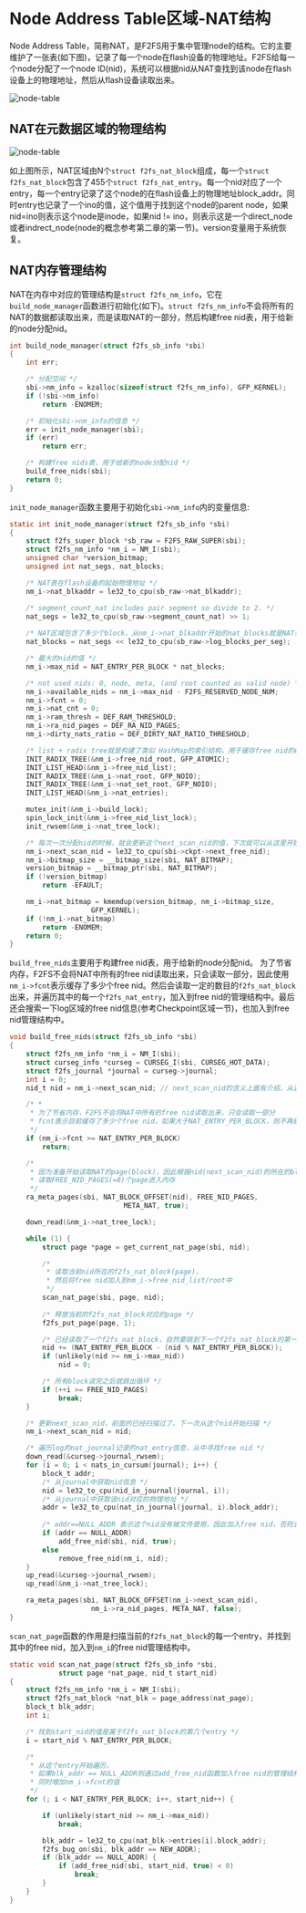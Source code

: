 # Node Address Table区域-NAT结构

Node Address Table，简称NAT，是F2FS用于集中管理node的结构。它的主要维护了一张表(如下图)，记录了每一个node在flash设备的物理地址。F2FS给每一个node分配了一个node ID(nid)，系统可以根据nid从NAT查找到该node在flash设备上的物理地址，然后从flash设备读取出来。

![node-table](../img/F2FS-Layout/node-table.png)

##  NAT在元数据区域的物理结构

![node-table](../img/F2FS-Layout/nat_layout.png)

如上图所示，NAT区域由N个`struct f2fs_nat_block`组成，每一个`struct f2fs_nat_block`包含了455个`struct f2fs_nat_entry`。每一个nid对应了一个entry，每一个entry记录了这个node的在flash设备上的物理地址block_addr。同时entry也记录了一个ino的值，这个值用于找到这个node的parent node，如果nid=ino则表示这个node是inode，如果nid != ino，则表示这是一个direct_node或者indrect_node(node的概念参考第二章的第一节)。version变量用于系统恢复。



## NAT内存管理结构

NAT在内存中对应的管理结构是`struct f2fs_nm_info`，它在` build_node_manager`函数进行初始化(如下)。`struct f2fs_nm_info`不会将所有的NAT的数据都读取出来，而是读取NAT的一部分，然后构建free nid表，用于给新的node分配nid。

```c
int build_node_manager(struct f2fs_sb_info *sbi)
{
	int err;

    /* 分配空间 */
	sbi->nm_info = kzalloc(sizeof(struct f2fs_nm_info), GFP_KERNEL);
	if (!sbi->nm_info)
		return -ENOMEM;

    /* 初始化sbi->nm_info的信息 */
	err = init_node_manager(sbi);
	if (err)
		return err;

    /* 构建free nids表，用于给新的node分配nid */
	build_free_nids(sbi);
	return 0;
}
```

`init_node_manager`函数主要用于初始化`sbi->nm_info`内的变量信息:

```c
static int init_node_manager(struct f2fs_sb_info *sbi)
{
	struct f2fs_super_block *sb_raw = F2FS_RAW_SUPER(sbi);
	struct f2fs_nm_info *nm_i = NM_I(sbi);
	unsigned char *version_bitmap;
	unsigned int nat_segs, nat_blocks;

    /* NAT表在flash设备的起始物理地址 */
	nm_i->nat_blkaddr = le32_to_cpu(sb_raw->nat_blkaddr);

	/* segment_count_nat includes pair segment so divide to 2. */
	nat_segs = le32_to_cpu(sb_raw->segment_count_nat) >> 1;
    
    /* NAT区域包含了多少个block，从nm_i->nat_blkaddr开始的nat_blocks就是NAT表的存储空间 */
	nat_blocks = nat_segs << le32_to_cpu(sb_raw->log_blocks_per_seg);

    /* 最大的nid的值 */
	nm_i->max_nid = NAT_ENTRY_PER_BLOCK * nat_blocks;

	/* not used nids: 0, node, meta, (and root counted as valid node) */
	nm_i->available_nids = nm_i->max_nid - F2FS_RESERVED_NODE_NUM;
	nm_i->fcnt = 0;
	nm_i->nat_cnt = 0;
	nm_i->ram_thresh = DEF_RAM_THRESHOLD;
	nm_i->ra_nid_pages = DEF_RA_NID_PAGES;
	nm_i->dirty_nats_ratio = DEF_DIRTY_NAT_RATIO_THRESHOLD;

    /* list + radix tree就是构建了类似 HashMap的索引结构，用于缓存free nid的entry */
	INIT_RADIX_TREE(&nm_i->free_nid_root, GFP_ATOMIC);
	INIT_LIST_HEAD(&nm_i->free_nid_list);
	INIT_RADIX_TREE(&nm_i->nat_root, GFP_NOIO);
	INIT_RADIX_TREE(&nm_i->nat_set_root, GFP_NOIO);
	INIT_LIST_HEAD(&nm_i->nat_entries);

	mutex_init(&nm_i->build_lock);
	spin_lock_init(&nm_i->free_nid_list_lock);
	init_rwsem(&nm_i->nat_tree_lock);

    /* 每次一次分配nid的时候，就会更新这个next_scan_nid的值，下次就可以从这里开始搜索 */
	nm_i->next_scan_nid = le32_to_cpu(sbi->ckpt->next_free_nid);
	nm_i->bitmap_size = __bitmap_size(sbi, NAT_BITMAP);
	version_bitmap = __bitmap_ptr(sbi, NAT_BITMAP);
	if (!version_bitmap)
		return -EFAULT;

	nm_i->nat_bitmap = kmemdup(version_bitmap, nm_i->bitmap_size,
					GFP_KERNEL);
	if (!nm_i->nat_bitmap)
		return -ENOMEM;
	return 0;
}
```

`build_free_nids`主要用于构建free nid表，用于给新的node分配nid。 为了节省内存，F2FS不会将NAT中所有的free nid读取出来，只会读取一部分，因此使用`nm_i->fcnt`表示缓存了多少个free nid。然后会读取一定的数目的`f2fs_nat_block`出来，并遍历其中的每一个`f2fs_nat_entry`，加入到free nid的管理结构中。最后还会搜索一下log区域的free nid信息(参考Checkpoint区域一节)，也加入到free nid管理结构中。

```c
void build_free_nids(struct f2fs_sb_info *sbi)
{
	struct f2fs_nm_info *nm_i = NM_I(sbi);
	struct curseg_info *curseg = CURSEG_I(sbi, CURSEG_HOT_DATA);
	struct f2fs_journal *journal = curseg->journal;
	int i = 0;
	nid_t nid = nm_i->next_scan_nid; // next_scan_nid的含义上面有介绍，从这里开始搜索free nid

	/* *
	 * 为了节省内存，F2FS不会将NAT中所有的free nid读取出来，只会读取一部分
	 * fcnt表示目前缓存了多少个free nid，如果大于NAT_ENTRY_PER_BLOCK，则不再缓存了
	 */
	if (nm_i->fcnt >= NAT_ENTRY_PER_BLOCK)
		return;

	/* 
	 * 因为准备开始读取NAT的page(block)，因此根据nid(next_scan_nid)的所在的block开始，
	 * 读取FREE_NID_PAGES(=8)个page进入内存 
	 */
	ra_meta_pages(sbi, NAT_BLOCK_OFFSET(nid), FREE_NID_PAGES,
							META_NAT, true);

	down_read(&nm_i->nat_tree_lock);

	while (1) {
		struct page *page = get_current_nat_page(sbi, nid);

        /* 
         * 读取当前nid所在的f2fs_nat_block(page)，
         * 然后将free nid加入到nm_i->free_nid_list/root中 
         */
		scan_nat_page(sbi, page, nid);
        
        /* 释放当前的f2fs_nat_block对应的page */
		f2fs_put_page(page, 1);

        /* 已经读取了一个f2fs_nat_block，自然要跳到下一个f2fs_nat_block的第一个nid */
		nid += (NAT_ENTRY_PER_BLOCK - (nid % NAT_ENTRY_PER_BLOCK));
		if (unlikely(nid >= nm_i->max_nid))
			nid = 0;

        /* 所有block读完之后就跳出循环 */
		if (++i >= FREE_NID_PAGES)
			break;
	}

	/* 更新next_scan_nid，前面的已经扫描过了，下一次从这个nid开始扫描 */
	nm_i->next_scan_nid = nid;

	/* 遍历log的nat_journal记录的nat_entry信息，从中寻找free nid */
	down_read(&curseg->journal_rwsem);
	for (i = 0; i < nats_in_cursum(journal); i++) {
		block_t addr;
		/* 从journal中获取nid信息 */
        nid = le32_to_cpu(nid_in_journal(journal, i));
        /* 从journal中获取该nid对应的物理地址 */
		addr = le32_to_cpu(nat_in_journal(journal, i).block_addr);
        
        /* addr==NULL_ADDR 表示这个nid没有被文件使用，因此加入free nid，否则去除free nid */
		if (addr == NULL_ADDR) 
			add_free_nid(sbi, nid, true);
		else
			remove_free_nid(nm_i, nid);
	}
	up_read(&curseg->journal_rwsem);
	up_read(&nm_i->nat_tree_lock);

	ra_meta_pages(sbi, NAT_BLOCK_OFFSET(nm_i->next_scan_nid),
					nm_i->ra_nid_pages, META_NAT, false);
}
```

`scan_nat_page`函数的作用是扫描当前的`f2fs_nat_block`的每一个entry，并找到其中的free nid，加入到`nm_i`的free nid管理结构中。

```c
static void scan_nat_page(struct f2fs_sb_info *sbi,
			struct page *nat_page, nid_t start_nid)
{
	struct f2fs_nm_info *nm_i = NM_I(sbi);
	struct f2fs_nat_block *nat_blk = page_address(nat_page);
	block_t blk_addr;
	int i;

    /* 找到start_nid的值是属于f2fs_nat_block的第几个entry */
	i = start_nid % NAT_ENTRY_PER_BLOCK;

    /* 
     * 从这个entry开始遍历，
     * 如果blk_addr == NULL_ADDR则通过add_free_nid函数加入free nid的管理结构中，
     * 同时增加nm_i->fcnt的值 
     */
	for (; i < NAT_ENTRY_PER_BLOCK; i++, start_nid++) {

		if (unlikely(start_nid >= nm_i->max_nid))
			break;

		blk_addr = le32_to_cpu(nat_blk->entries[i].block_addr);
		f2fs_bug_on(sbi, blk_addr == NEW_ADDR);
		if (blk_addr == NULL_ADDR) {
			if (add_free_nid(sbi, start_nid, true) < 0)
				break;
		}
	}
}
```

